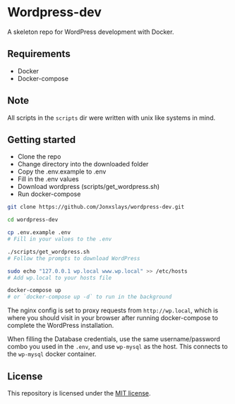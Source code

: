 # Wordpress-dev

A skeleton repo for WordPress development with Docker.

## Requirements

- Docker
- Docker-compose

## Note

All scripts in the `scripts` dir were written with unix like systems in mind.

## Getting started

- Clone the repo
- Change directory into the downloaded folder
- Copy the .env.example to .env
- Fill in the .env values
- Download wordpress (scripts/get_wordpress.sh)
- Run docker-compose

```bash
git clone https://github.com/Jonxslays/wordpress-dev.git

cd wordpress-dev

cp .env.example .env
# Fill in your values to the .env

./scripts/get_wordpress.sh
# Follow the prompts to download WordPress

sudo echo "127.0.0.1 wp.local www.wp.local" >> /etc/hosts
# Add wp.local to your hosts file

docker-compose up
# or `docker-compose up -d` to run in the background
```

The nginx config is set to proxy requests from `http://wp.local`, which is where
you should visit in your browser after running docker-compose to complete
the WordPress installation.

When filling the Database credentials, use the same username/password combo
you used in the `.env`, and use `wp-mysql` as the host. This connects to the
`wp-mysql` docker container.

## License

This repository is licensed under the
[MIT license](https://github.com/Jonxslays/wordpress-dev/blob/master/LICENSE).
